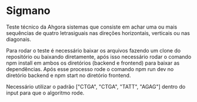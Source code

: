 # Sigmano
Teste técnico da Ahgora sistemas que consiste em achar uma ou mais sequências de quatro letrasiguais nas direções horizontais, verticais ou nas diagonais.

Para rodar o teste é necessário baixar os arquivos fazendo um clone do repositório ou baixando diretamente, após isso necessário rodar o comando npm install em ambos os
diretórios (backend e frontend) para baixar as dependências. Após esse processo rode o comando npm run dev no diretório backend e npm start no diretório frontend.

Necessário utilizar o padrão  ["CTGA", "CTGA", "TATT", "AGAG"] dentro do input para que o algoritmo rode.
